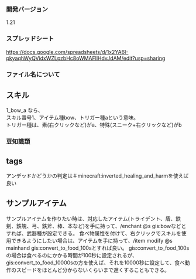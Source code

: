 
### 開発バージョン  
1.21

### スプレッドシート
https://docs.google.com/spreadsheets/d/1x2YA6I-pkyaqhWyQVidxWZLpzbHc8oWMAFllHdvJdAM/edit?usp=sharing


### ファイル名について

## スキル
1_bow_a なら、  
スキル番号1、アイテム種bow、トリガー種aという意味。  
トリガー種は、素(右クリックなど)がa、特殊(スニーク+右クリックなど)がb


### 豆知識類

## tags
アンデッドかどうかの判定は＃minecraft:inverted_healing_and_harmを使えば良い


## サンプルアイテム
サンプルアイテムを作りたい時は、対応したアイテム(トライデント、盾、鉄剣、鉄塊、弓、鉄斧、棒、本など)を手に持って、/enchant @s gis:bowなどとすれば、武器種が設定できる。
食べ物属性を付けて、右クリックでスキルを使用できるようにしたい場合は、アイテムを手に持って、/item modify @s mainhand gis:convert_to_food_100sとすれば良い。
gis:convert_to_food_100sの場合は食べるのにかかる時間が100秒に設定されるが、gis:convert_to_food_10000sの方を使えば、それを10000秒に設定して、食べ動作のスピードをほとんど分からないくらいまで遅くすることもできる。

